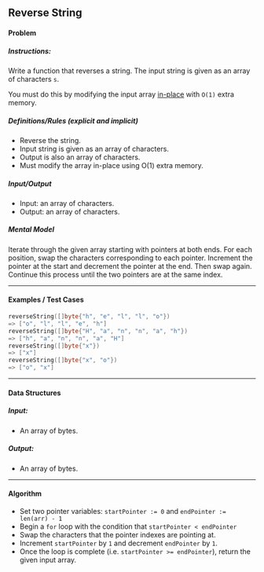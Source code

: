 ## Reverse String

#### Problem

##### Instructions:

Write a function that reverses a string. The input string is given as an array of characters `s`.  

You must do this by modifying the input array [in-place](https://en.wikipedia.org/wiki/In-place_algorithm) with `O(1)` extra memory.  

##### Definitions/Rules (explicit and implicit)

* Reverse the string.
* Input string is given as an array of characters.
* Output is also an array of characters.
* Must modify the array in-place using O(1) extra memory.

##### Input/Output

* Input: an array of characters.
* Output: an array of characters.

##### Mental Model

Iterate through the given array starting with pointers at both ends. For each position, swap the characters corresponding to each pointer. Increment the pointer at the start and decrement the pointer at the end. Then swap again. Continue this process until the two pointers are at the same index.

---

#### Examples / Test Cases

```go
reverseString([]byte{"h", "e", "l", "l", "o"})
=> ["o", "l", "l", "e", "h"]
reverseString([]byte{"H", "a", "n", "n", "a", "h"})
=> ["h", "a", "n", "n", "a", "H"]
reverseString([]byte{"x"})
=> ["x"]
reverseString([]byte{"x", "o"})
=> ["o", "x"]
```

---

#### Data Structures

##### Input:

* An array of bytes.

##### Output:

* An array of bytes.

---

#### Algorithm

* Set two pointer variables: `startPointer := 0` and `endPointer := len(arr) - 1`
* Begin a `for` loop with the condition that `startPointer < endPointer`
* Swap the characters that the pointer indexes are pointing at.
* Increment `startPointer` by `1` and decrement `endPointer` by `1`.
* Once the loop is complete (i.e. `startPointer >= endPointer`), return the given input array.

